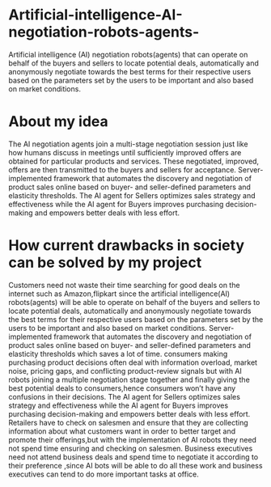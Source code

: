 # Artificial-intelligence-AI-negotiation-robots-agents-
Artificial intelligence (AI) negotiation robots(agents) that can operate on behalf of the buyers and sellers to locate potential deals, automatically and anonymously negotiate towards the best terms for their respective users based on the parameters set by the  users to be important and also based on market conditions.
# About my idea 
The AI negotiation agents join a multi-stage negotiation session just like how humans discuss in meetings until sufficiently improved offers are obtained for particular products and services.
These negotiated, improved, offers are then transmitted to the buyers and sellers for acceptance.
 Server-implemented framework that automates the discovery and negotiation of product sales online based on buyer- and seller-defined parameters and elasticity thresholds.
The AI agent for Sellers optimizes sales strategy and effectiveness while the AI agent for Buyers improves purchasing decision-making and empowers better deals with less effort.
# How current drawbacks in society can be solved by my project
Customers need not waste their time searching for good deals on the internet such as Amazon,flipkart since  the artificial intelligence(AI) robots(agents) will be able to operate on behalf of the buyers and sellers to locate potential deals, automatically and anonymously negotiate towards the best terms for their respective users based on the parameters set by the users to be important and also based on market conditions.
Server-implemented framework that automates the discovery and negotiation of product sales online based on buyer- and seller-defined parameters and elasticity thresholds which saves a lot of time.
consumers making purchasing product decisions often deal with information overload, market noise, pricing gaps, and conflicting product-review signals but with AI robots joining a multiple negotiation stage together and finally giving the best potential deals to consumers,hence consumers won’t have any confusions in their decisions.
The AI agent for Sellers optimizes sales strategy and effectiveness while the AI agent for Buyers improves purchasing decision-making and empowers better deals with less effort.
Retailers have to check on salesmen and ensure that they are collecting information about what customers want in order to better target and promote their offerings,but with the implementation of AI robots they need not spend time ensuring and checking on salesmen.
Business executives need not attend business deals and spend time to negotiate it according to their preference ,since AI bots will be able to do all these work and business executives can tend to do more important tasks at office.
